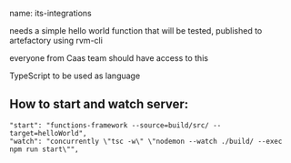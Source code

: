 name: its-integrations

needs a simple hello world function that will be tested, published to artefactory using rvm-cli

everyone from Caas team should have access to this

TypeScript to be used as language

## How to start and watch server:

    "start": "functions-framework --source=build/src/ --target=helloWorld",
    "watch": "concurrently \"tsc -w\" \"nodemon --watch ./build/ --exec npm run start\"",